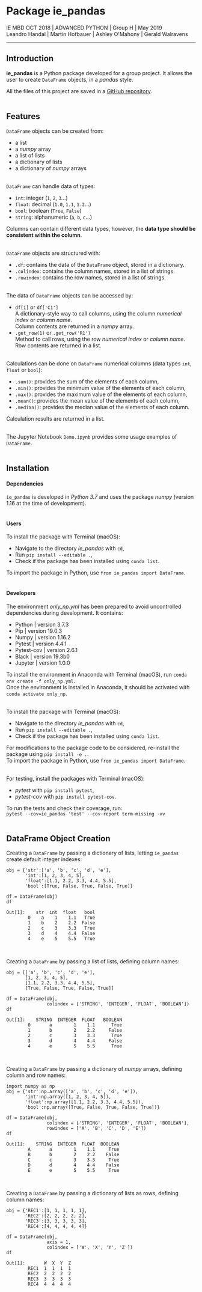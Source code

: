 
# Package ie_pandas

IE MBD OCT 2018 | ADVANCED PYTHON | Group H | May 2019  
Leandro Handal | Martin Hofbauer | Ashley O'Mahony | Gerald Walravens

***

## Introduction
**ie_pandas** is a Python package developed for a group project. It allows the user to create `DataFrame` objects, in a *pandas* style.  

All the files of this project are saved in a [GitHub repository](https://github.com/ashomah/ie_pandas).  
&nbsp;  

## Features  
`DataFrame` objects can be created from:  
* a list  
* a *numpy* array  
* a list of lists  
* a dictionary of lists  
* a dictionary of *numpy* arrays  
&nbsp;  

`DataFrame` can handle data of types:  
* `int`: integer (`1`, `2`, `3`...)  
* `float`: decimal (`1.0`, `1.1`, `1.2`...)  
* `bool`: boolean (`True`, `False`)  
* `string`: alphanumeric (`a`, `b`, `c`...)  

Columns can contain different data types, however, the **data type should be consistent within the column**.  
&nbsp;  

`DataFrame` objects are structured with:  
* `.df`: contains the data of the `DataFrame` object, stored in a dictionary.  
* `.colindex`: contains the column names, stored in a list of strings.  
* `.rowindex`: contains the row names, stored in a list of strings.  
&nbsp;  

The data of `DataFrame` objects can be accessed by:  
* `df[1]` or `df['C1']`  
A dictionary-style way to call columns, using the column *numerical index* or *column name*.  
Column contents are returned in a *numpy* array.  
* `.get_row(1)` or `.get_row('R1')`  
Method to call rows, using the row *numerical index* or *column name*.  
Row contents are returned in a list.  
&nbsp;  

Calculations can be done on `DataFrame` numerical columns (data types `int`, `float` or `bool`):  
* `.sum()`: provides the sum of the elements of each column,  
* `.min()`: provides the minimum value of the elements of each column,  
* `.max()`: provides the maximum value of the elements of each column,  
* `.mean()`: provides the mean value of the elements of each column,  
* `.median()`: provides the median value of the elements of each column.  

Calculation results are returned in a list.  
&nbsp;  

The Jupyter Notebook `Demo.ipynb` provides some usage examples of `DataFrame`.  
&nbsp;  

## Installation  

#### Dependencies  
`ie_pandas` is developed in *Python 3.7* and uses the package *numpy* (version 1.16 at the time of development).  
&nbsp;  

#### Users  
To install the package with Terminal (macOS):  
* Navigate to the directory *ie_pandas* with `cd`,  
* Run `pip install --editable .`,  
* Check if the package has been installed using `conda list`.  

To import the package in Python, use `from ie_pandas import DataFrame`.  
&nbsp;  

#### Developers  
The environment *only_np.yml* has been prepared to avoid uncontrolled dependencies during development. It contains:  
* Python | version 3.7.3  
* Pip | version 19.0.3  
* Numpy | version 1.16.2  
* Pytest | version 4.4.1  
* Pytest-cov | version 2.6.1  
* Black | version 19.3b0  
* Jupyter | version 1.0.0  

To install the environment in Anaconda with Terminal (macOS), run `conda env create -f only_np.yml`.  
Once the environment is installed in Anaconda, it should be activated with `conda activate only_np`.  
&nbsp;  

To install the package with Terminal (macOS):  
* Navigate to the directory *ie_pandas* with `cd`,  
* Run `pip install --editable .`,  
* Check if the package has been installed using `conda list`.  

For modifications to the package code to be considered, re-install the package using `pip install -e .`.  
To import the package in Python, use `from ie_pandas import DataFrame`.  
&nbsp;  

For testing, install the packages with Terminal (macOS):  
* *pytest* with `pip install pytest`,  
* *pytest-cov* with `pip install pytest-cov`.  

To run the tests and check their coverage, run:  
`pytest --cov=ie_pandas 'test' --cov-report term-missing -vv`  
&nbsp;  

## DataFrame Object Creation  
Creating a `DataFrame` by passing a dictionary of lists, letting `ie_pandas` create default integer indexes:  
```
obj = {'str':['a', 'b', 'c', 'd', 'e'],
       'int':[1, 2, 3, 4, 5],
       'float':[1.1, 2.2, 3.3, 4.4, 5.5],
       'bool':[True, False, True, False, True]}

df = DataFrame(obj)
df

Out[1]:    str  int  float   bool
        0    a    1    1.1   True
        1    b    2    2.2  False
        2    c    3    3.3   True
        3    d    4    4.4  False
        4    e    5    5.5   True
```
&nbsp;  

Creating a `DataFrame` by passing a list of lists, defining column names:  
```
obj = [['a', 'b', 'c', 'd', 'e'],
       [1, 2, 3, 4, 5],
       [1.1, 2.2, 3.3, 4.4, 5.5],
       [True, False, True, False, True]]

df = DataFrame(obj,
               colindex = ['STRING', 'INTEGER', 'FLOAT', 'BOOLEAN'])
df

Out[1]:    STRING  INTEGER  FLOAT   BOOLEAN
        0       a        1    1.1      True
        1       b        2    2.2     False
        2       c        3    3.3      True
        3       d        4    4.4     False
        4       e        5    5.5      True
```
&nbsp;  

Creating a `DataFrame` by passing a dictionary of *numpy* arrays, defining column and row names:  
```
import numpy as np
obj = {'str':np.array(['a', 'b', 'c', 'd', 'e']),
       'int':np.array([1, 2, 3, 4, 5]),
       'float':np.array([1.1, 2.2, 3.3, 4.4, 5.5]),
       'bool':np.array([True, False, True, False, True])}

df = DataFrame(obj,
               colindex = ['STRING', 'INTEGER', 'FLOAT', 'BOOLEAN'],
               rowindex = ['A', 'B', 'C', 'D', 'E'])
df

Out[1]:    STRING  INTEGER  FLOAT  BOOLEAN
        A       a        1    1.1     True
        B       b        2    2.2    False
        C       c        3    3.3     True
        D       d        4    4.4    False
        E       e        5    5.5     True
```
&nbsp;  

Creating a `DataFrame` by passing a dictionary of lists as rows, defining column names:  
```
obj = {'REC1':[1, 1, 1, 1, 1],
       'REC2':[2, 2, 2, 2, 2],
       'REC3':[3, 3, 3, 3, 3],
       'REC4':[4, 4, 4, 4, 4]}

df = DataFrame(obj,
               axis = 1,
               colindex = ['W', 'X', 'Y', 'Z'])
df

Out[1]:       W  X  Y  Z
        REC1  1  1  1  1
        REC2  2  2  2  2
        REC3  3  3  3  3
        REC4  4  4  4  4
```  
